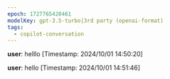 ```yaml
---
epoch: 1727765420461
modelKey: gpt-3.5-turbo|3rd party (openai-format)
tags:
  - copilot-conversation
---
```


**user**: helllo
[Timestamp: 2024/10/01 14:50:20]

**user**: hello
[Timestamp: 2024/10/01 14:51:46]